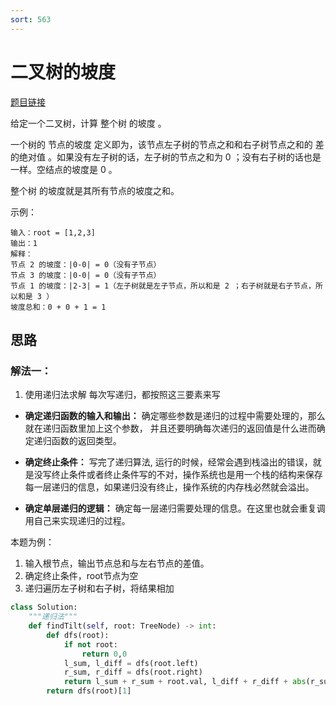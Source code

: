 ```yaml
---
sort: 563
---
```

# 二叉树的坡度

[题目链接](https://leetcode-cn.com/problems/binary-tree-tilt/)

给定一个二叉树，计算 整个树 的坡度 。

一个树的 节点的坡度 定义即为，该节点左子树的节点之和和右子树节点之和的 差的绝对值 。如果没有左子树的话，左子树的节点之和为 0 ；没有右子树的话也是一样。空结点的坡度是 0 。

整个树 的坡度就是其所有节点的坡度之和。

示例：
```
输入：root = [1,2,3]
输出：1
解释：
节点 2 的坡度：|0-0| = 0（没有子节点）
节点 3 的坡度：|0-0| = 0（没有子节点）
节点 1 的坡度：|2-3| = 1（左子树就是左子节点，所以和是 2 ；右子树就是右子节点，所以和是 3 ）
坡度总和：0 + 0 + 1 = 1
```

## 思路

### 解法一：
1. 使用递归法求解
每次写递归，都按照这三要素来写

* **确定递归函数的输入和输出：** 确定哪些参数是递归的过程中需要处理的，那么就在递归函数里加上这个参数， 并且还要明确每次递归的返回值是什么进而确定递归函数的返回类型。

* **确定终止条件：** 写完了递归算法, 运行的时候，经常会遇到栈溢出的错误，就是没写终止条件或者终止条件写的不对，操作系统也是用一个栈的结构来保存每一层递归的信息，如果递归没有终止，操作系统的内存栈必然就会溢出。

* **确定单层递归的逻辑：** 确定每一层递归需要处理的信息。在这里也就会重复调用自己来实现递归的过程。

本题为例：
1. 输入根节点，输出节点总和与左右节点的差值。
2. 确定终止条件，root节点为空
3. 递归遍历左子树和右子树，将结果相加
```python
class Solution:
    """递归法"""
    def findTilt(self, root: TreeNode) -> int:
        def dfs(root):
            if not root:
                return 0,0
            l_sum, l_diff = dfs(root.left)
            r_sum, r_diff = dfs(root.right)
            return l_sum + r_sum + root.val, l_diff + r_diff + abs(r_sum - l_sum)
        return dfs(root)[1]
```


